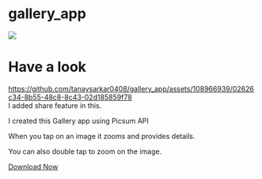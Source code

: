 # gallery_app
![](https://img.shields.io/static/v1?style=for-the-badge&label=POWERED%20BY&message=FLUTTER&color=02569B&logo=FLUTTER)

# Have a look
https://github.com/tanaysarkar0408/gallery_app/assets/108966939/02626c34-8b55-48c8-8c43-02d185859f78
<br>
I added share feature in this.

I created this Gallery app using Picsum API <br>

When you tap on an image it zooms and provides details. <br>

You can also double tap to zoom on the image.


[Download Now](https://github.com/tanaysarkar0408/gallery_app/releases/tag/v0.2)
